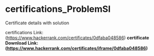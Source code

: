 # certifications_ProblemSl
Certificate details with solution

certifications Link: (https://www.hackerrank.com/certificates/0dfaba048586) <b>
certificate Download Link: (https://www.hackerrank.com/certificates/iframe/0dfaba048586)

